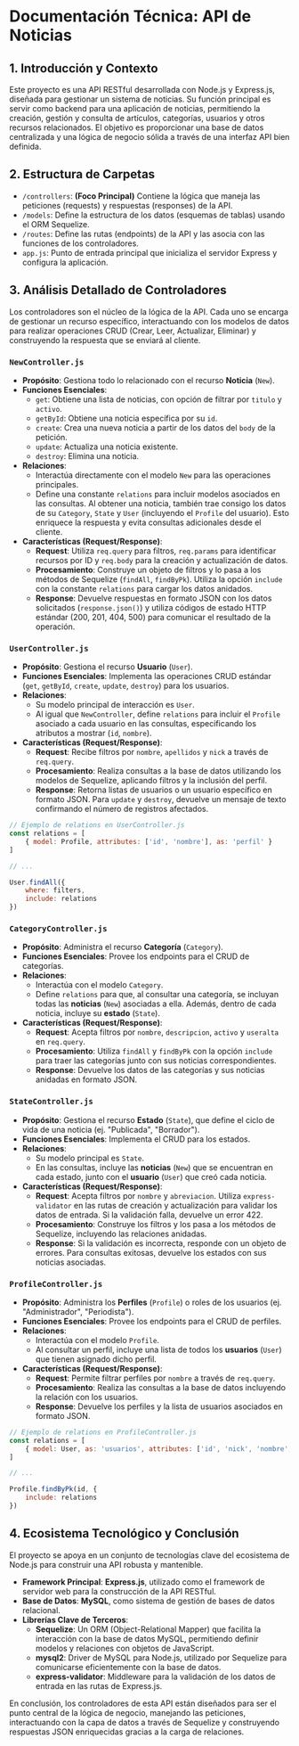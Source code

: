 # Documentación Técnica: API de Noticias

## 1. Introducción y Contexto

Este proyecto es una API RESTful desarrollada con Node.js y Express.js, diseñada para gestionar un sistema de noticias. Su función principal es servir como backend para una aplicación de noticias, permitiendo la creación, gestión y consulta de artículos, categorías, usuarios y otros recursos relacionados. El objetivo es proporcionar una base de datos centralizada y una lógica de negocio sólida a través de una interfaz API bien definida.

<!-- Sugerencia de imagen: Diagrama de arquitectura de alto nivel que muestre la relación entre el cliente (frontend), la API (backend) y la base de datos. -->

## 2. Estructura de Carpetas

-   `/controllers`: **(Foco Principal)** Contiene la lógica que maneja las peticiones (requests) y respuestas (responses) de la API.
-   `/models`: Define la estructura de los datos (esquemas de tablas) usando el ORM Sequelize.
-   `/routes`: Define las rutas (endpoints) de la API y las asocia con las funciones de los controladores.
-   `app.js`: Punto de entrada principal que inicializa el servidor Express y configura la aplicación.

## 3. Análisis Detallado de Controladores

Los controladores son el núcleo de la lógica de la API. Cada uno se encarga de gestionar un recurso específico, interactuando con los modelos de datos para realizar operaciones CRUD (Crear, Leer, Actualizar, Eliminar) y construyendo la respuesta que se enviará al cliente.

### `NewController.js`

*   **Propósito**: Gestiona todo lo relacionado con el recurso **Noticia** (`New`).
*   **Funciones Esenciales**:
    *   `get`: Obtiene una lista de noticias, con opción de filtrar por `titulo` y `activo`.
    *   `getById`: Obtiene una noticia específica por su `id`.
    *   `create`: Crea una nueva noticia a partir de los datos del `body` de la petición.
    *   `update`: Actualiza una noticia existente.
    *   `destroy`: Elimina una noticia.
*   **Relaciones**:
    *   Interactúa directamente con el modelo `New` para las operaciones principales.
    *   Define una constante `relations` para incluir modelos asociados en las consultas. Al obtener una noticia, también trae consigo los datos de su `Category`, `State` y `User` (incluyendo el `Profile` del usuario). Esto enriquece la respuesta y evita consultas adicionales desde el cliente.
*   **Características (Request/Response)**:
    *   **Request**: Utiliza `req.query` para filtros, `req.params` para identificar recursos por ID y `req.body` para la creación y actualización de datos.
    *   **Procesamiento**: Construye un objeto de filtros y lo pasa a los métodos de Sequelize (`findAll`, `findByPk`). Utiliza la opción `include` con la constante `relations` para cargar los datos anidados.
    *   **Response**: Devuelve respuestas en formato JSON con los datos solicitados (`response.json()`) y utiliza códigos de estado HTTP estándar (200, 201, 404, 500) para comunicar el resultado de la operación.

<!-- Sugerencia de imagen: Captura de pantalla de una prueba de API (usando Postman o similar) a la ruta GET /api/noticias/1, mostrando la respuesta JSON con los datos de la noticia y sus relaciones (categoría, estado, usuario). -->

### `UserController.js`

*   **Propósito**: Gestiona el recurso **Usuario** (`User`).
*   **Funciones Esenciales**: Implementa las operaciones CRUD estándar (`get`, `getById`, `create`, `update`, `destroy`) para los usuarios.
*   **Relaciones**:
    *   Su modelo principal de interacción es `User`.
    *   Al igual que `NewController`, define `relations` para incluir el `Profile` asociado a cada usuario en las consultas, especificando los atributos a mostrar (`id`, `nombre`).
*   **Características (Request/Response)**:
    *   **Request**: Recibe filtros por `nombre`, `apellidos` y `nick` a través de `req.query`.
    *   **Procesamiento**: Realiza consultas a la base de datos utilizando los modelos de Sequelize, aplicando filtros y la inclusión del perfil.
    *   **Response**: Retorna listas de usuarios o un usuario específico en formato JSON. Para `update` y `destroy`, devuelve un mensaje de texto confirmando el número de registros afectados.

<!-- Sugerencia de imagen: Fragmento de código del `UserController.js` mostrando la constante `relations` y su uso en la función `get`. -->

```javascript
// Ejemplo de relations en UserController.js
const relations = [
    { model: Profile, attributes: ['id', 'nombre'], as: 'perfil' }
]

// ...

User.findAll({
    where: filters,
    include: relations
})
```

### `CategoryController.js`

*   **Propósito**: Administra el recurso **Categoría** (`Category`).
*   **Funciones Esenciales**: Provee los endpoints para el CRUD de categorías.
*   **Relaciones**:
    *   Interactúa con el modelo `Category`.
    *   Define `relations` para que, al consultar una categoría, se incluyan todas las **noticias** (`New`) asociadas a ella. Además, dentro de cada noticia, incluye su **estado** (`State`).
*   **Características (Request/Response)**:
    *   **Request**: Acepta filtros por `nombre`, `descripcion`, `activo` y `useralta` en `req.query`.
    *   **Procesamiento**: Utiliza `findAll` y `findByPk` con la opción `include` para traer las categorías junto con sus noticias correspondientes.
    *   **Response**: Devuelve los datos de las categorías y sus noticias anidadas en formato JSON.

### `StateController.js`

*   **Propósito**: Gestiona el recurso **Estado** (`State`), que define el ciclo de vida de una noticia (ej. "Publicada", "Borrador").
*   **Funciones Esenciales**: Implementa el CRUD para los estados.
*   **Relaciones**:
    *   Su modelo principal es `State`.
    *   En las consultas, incluye las **noticias** (`New`) que se encuentran en cada estado, junto con el **usuario** (`User`) que creó cada noticia.
*   **Características (Request/Response)**:
    *   **Request**: Acepta filtros por `nombre` y `abreviacion`. Utiliza `express-validator` en las rutas de creación y actualización para validar los datos de entrada. Si la validación falla, devuelve un error 422.
    *   **Procesamiento**: Construye los filtros y los pasa a los métodos de Sequelize, incluyendo las relaciones anidadas.
    *   **Response**: Si la validación es incorrecta, responde con un objeto de errores. Para consultas exitosas, devuelve los estados con sus noticias asociadas.

<!-- Sugerencia de imagen: Captura de pantalla de una prueba de API a la ruta GET /api/estados, mostrando un estado y la lista de "noticias" anidadas. -->

### `ProfileController.js`

*   **Propósito**: Administra los **Perfiles** (`Profile`) o roles de los usuarios (ej. "Administrador", "Periodista").
*   **Funciones Esenciales**: Provee los endpoints para el CRUD de perfiles.
*   **Relaciones**:
    *   Interactúa con el modelo `Profile`.
    *   Al consultar un perfil, incluye una lista de todos los **usuarios** (`User`) que tienen asignado dicho perfil.
*   **Características (Request/Response)**:
    *   **Request**: Permite filtrar perfiles por `nombre` a través de `req.query`.
    *   **Procesamiento**: Realiza las consultas a la base de datos incluyendo la relación con los usuarios.
    *   **Response**: Devuelve los perfiles y la lista de usuarios asociados en formato JSON.

<!-- Sugerencia de imagen: Fragmento de código de `ProfileController.js` mostrando cómo se define la relación para incluir los usuarios. -->

```javascript
// Ejemplo de relations en ProfileController.js
const relations = [
    { model: User, as: 'usuarios', attributes: ['id', 'nick', 'nombre', 'correo'] }
]

// ...

Profile.findByPk(id, {
    include: relations
})
```

## 4. Ecosistema Tecnológico y Conclusión

El proyecto se apoya en un conjunto de tecnologías clave del ecosistema de Node.js para construir una API robusta y mantenible.

*   **Framework Principal**: **Express.js**, utilizado como el framework de servidor web para la construcción de la API RESTful.
*   **Base de Datos**: **MySQL**, como sistema de gestión de bases de datos relacional.
*   **Librerías Clave de Terceros**:
    *   **Sequelize**: Un ORM (Object-Relational Mapper) que facilita la interacción con la base de datos MySQL, permitiendo definir modelos y relaciones con objetos de JavaScript.
    *   **mysql2**: Driver de MySQL para Node.js, utilizado por Sequelize para comunicarse eficientemente con la base de datos.
    *   **express-validator**: Middleware para la validación de los datos de entrada en las rutas de Express.js.

En conclusión, los controladores de esta API están diseñados para ser el punto central de la lógica de negocio, manejando las peticiones, interactuando con la capa de datos a través de Sequelize y construyendo respuestas JSON enriquecidas gracias a la carga de relaciones.

<!-- Sugerencia de imagen: Captura de pantalla de una consulta exitosa a la API desde un cliente o una vista previa del frontend consumiendo los datos. -->
